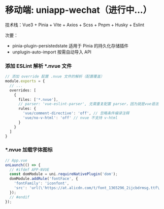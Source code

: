 # 移动端: uniapp-wechat（进行中...）

技术栈：Vue3 + Pinia + Vite + Axios + Scss + Pnpm + Husky + Eslint

次要：
- pinia-plugin-persistedstate 适用于 Pinia 的持久化存储插件
- unplugin-auto-import 按需自动导入 API

### 添加 ESLint 解析 *.nvue 文件

``` ts
// 添加 override 配置 .nvue 文件的解析（配置覆盖）
module.exports = {
  // ...
  overrides: [
    {
      files: ['*.nvue'],
      // parser: 'vue-eslint-parser', 无需重复配置 parser，因为就是vue语法
      rules: {
        'vue/comment-directive': 'off', // 忽略条件编译注释
        'vue/no-v-html': 'off' // nvue 不支持 v-html
      }
    }
  ]
}
```

### *.nvue 加载字体图标

``` ts
// App.vue
onLaunch(() => {
  // #ifdef APP-NVUE 
  const domModule = uni.requireNativePlugin('dom');
  domModule.addRule('fontFace', {
    'fontFamily': 'iconfont',
    'src': 'url(\'https://at.alicdn.com/t/font_1365296_2ijcbdrmsg.ttf\')'
  });
  // #endif
});
```
